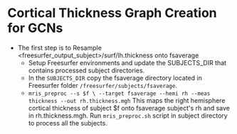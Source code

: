 # Cortical Thickness Graph Creation for GCNs

- The first step is to Resample <freesurfer_output_subject>/surf/lh.thickness onto fsaverage
  - Setup Freesurfer environments and update the SUBJECTS_DIR that contains processed subject directories.
  - In the ``SUBJECTS_DIR`` copy the fsaverage directory located in Freesurfer folder ```/freesurfer/subjects/fsaverage```.
  - ```mris_preproc --s $f \ --target fsaverage --hemi rh --meas thickness --out rh.thickness.mgh``` This maps the right hemisphere cortical thickness of subject $f onto fsaverage subject's rh and save in rh.thickness.mgh. Run ```mris_preproc.sh``` script in subject directory to process all the subjects.
